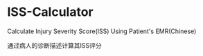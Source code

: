# ISS-Calculator
Calculate Injury Severity Score(ISS) Using Patient's EMR(Chinese)

通过病人的诊断描述计算其ISS评分
